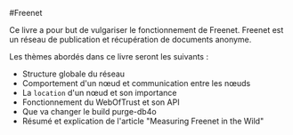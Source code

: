 #Freenet

Ce livre a pour but de vulgariser le fonctionnement de Freenet. Freenet est un réseau de publication et récupération de documents anonyme.

Les thèmes abordés dans ce livre seront les suivants :
* Structure globale du réseau
* Comportement d'un nœud et communication entre les nœuds
* La `location` d'un nœud et son importance
* Fonctionnement du WebOfTrust et son API
* Que va changer le build purge-db4o
* Résumé et explication de l'article "Measuring Freenet in the Wild"